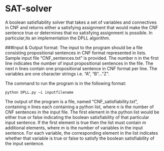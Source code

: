 # SAT-solver
A boolean satisfiability solver that takes a set of variables and connectives in CNF and returns either a satisfying assignment that would make the CNF sentence true or determines that no satisfying assignment is possible. In particular,its an implementation the DPLL algorithm.

###Input & Output format:
The input to the program should be a file consisting propositional sentences in CNF format represented in lists. Sample input file “CNF_sentences.txt” is provided. The number n in the first line indicates the number of input propositional sentences in the file. The next n lines contain one propositional sentence in CNF format per line. The variables are one character strings i.e. “A”, “B”...”Z”.

The command to run the program is in the following format:
```
python DPLL.py –i inputfilename
```
The output of the program is a file, named “CNF_satisfiability.txt”, containing n lines each containing a python list, where n is the number of CNF sentences in the input file. The first element in the python list would be either true or false indicating the boolean satisfiability of that particular input sentence. If the first element is true then the list must contain m additional elements, where m is the number of variables in the input sentence. For each variable, the corresponding element in the list indicates whether that variable is true or false to satisfy the boolean satisfiability of the input sentence.
